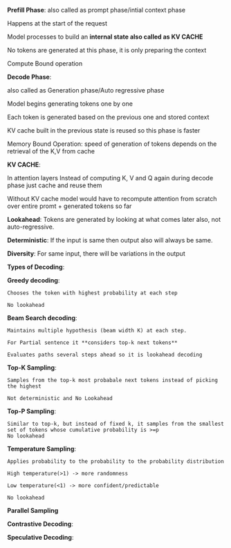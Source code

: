 **Prefill Phase**:
  also called as prompt phase/intial context phase
  
  Happens at the start of the request
 
  Model processes to build an **internal state also called as KV CACHE**
  
  No tokens are generated at this phase, it is only preparing the context
  
  Compute Bound operation

**Decode Phase**:
  
  also called as Generation phase/Auto regressive phase
  
  Model begins generating tokens one by one
  
  Each token is generated based on the previous one and stored context
  
  KV cache built in the previous state is reused so this phase is faster
  
  Memory Bound Operation: speed of generation of tokens depends on the retrieval of the K,V from cache

**KV CACHE**:
  
  In attention layers Instead of computing K, V and Q again during decode phase just cache and reuse them
  
  Without KV cache model would have to recompute attention from scratch over entire promt + generated tokens so far

**Lookahead**: Tokens are generated by looking at what comes later also, not auto-regressive.

**Deterministic**: If the input is same then output also will always be same.

**Diversity**: For same input, there will be variations in the output


**Types of Decoding**:

  **Greedy decoding**:
    
    Chooses the token with highest probability at each step
    
    No lookahead
  
  **Beam Search decoding**:
    
    Maintains multiple hypothesis (beam width K) at each step.
    
    For Partial sentence it **considers top-k next tokens**
    
    Evaluates paths several steps ahead so it is lookahead decoding
  
  **Top-K Sampling**:
    
    Samples from the top-k most probabale next tokens instead of picking the highest
    
    Not deterministic and No Lookahead
  
  **Top-P Sampling**:
    
    Similar to top-k, but instead of fixed k, it samples from the smallest set of tokens whose cumulative probability is >=p 
    No lookahead
  
  **Temperature Sampling**:
    
    Applies probability to the probability to the probability distribution
    
    High temperature(>1) -> more randomness
    
    Low temperature(<1) -> more confident/predictable
    
    No lookahead
  
  **Parallel Sampling**
  
  **Contrastive Decoding**:
  
  **Speculative Decoding**:
 
    
  
  
  
